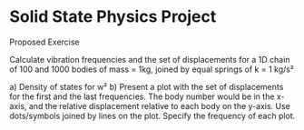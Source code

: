 # Solid State Physics Project


Proposed Exercise

Calculate vibration frequencies and the set of displacements for a 1D chain of 100 and 1000 bodies of mass = 1kg, joined by equal springs of k = 1 kg/s²

a) Density of states for w²
b) Present a plot with the set of displacements for the first and the last frequencies. The body number would be in the x-axis, and the relative displacement relative to each body on the y-axis. Use  dots/symbols joined by lines on the plot. Specify the frequency of each plot.
